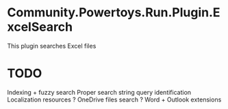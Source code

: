# Community.Powertoys.Run.Plugin.ExcelSearch
This plugin searches Excel files 

# TODO
Indexing + fuzzy search
Proper search string query identification
Localization resources
? OneDrive files search
? Word + Outlook extensions
